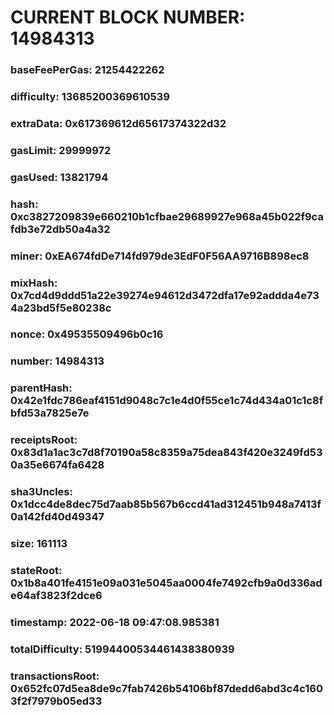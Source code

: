 # CURRENT BLOCK NUMBER: 14984313

### baseFeePerGas: 21254422262
### difficulty: 13685200369610539
### extraData: 0x617369612d65617374322d32
### gasLimit: 29999972
### gasUsed: 13821794
### hash: 0xc3827209839e660210b1cfbae29689927e968a45b022f9cafdb3e72db50a4a32
### miner: 0xEA674fdDe714fd979de3EdF0F56AA9716B898ec8
### mixHash: 0x7cd4d9ddd51a22e39274e94612d3472dfa17e92addda4e734a23bd5f5e80238c
### nonce: 0x49535509496b0c16
### number: 14984313
### parentHash: 0x42e1fdc786eaf4151d9048c7c1e4d0f55ce1c74d434a01c1c8fbfd53a7825e7e
### receiptsRoot: 0x83d1a1ac3c7d8f70190a58c8359a75dea843f420e3249fd530a35e6674fa6428
### sha3Uncles: 0x1dcc4de8dec75d7aab85b567b6ccd41ad312451b948a7413f0a142fd40d49347
### size: 161113
### stateRoot: 0x1b8a401fe4151e09a031e5045aa0004fe7492cfb9a0d336ade64af3823f2dce6
### timestamp: 2022-06-18 09:47:08.985381
### totalDifficulty: 51994400534461438380939
### transactionsRoot: 0x652fc07d5ea8de9c7fab7426b54106bf87dedd6abd3c4c1603f2f7979b05ed33
